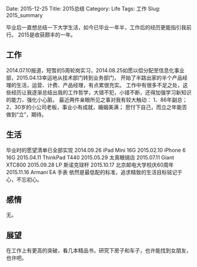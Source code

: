 ﻿Date: 2015-12-25
Title: 2015总结
Category: Life
Tags: 工作
Slug: 2015_summary

毕业后一直想总结一下大学生活，如今已毕业一年半，工作后的经历更能指引我前行。
2015是收获颇丰的一年。
## 工作
2014.07.10报道，短暂的5周轮岗实习，2014.08.25如愿以偿分配至信息化事业部，2015.04.13幸运地从技术部门转到业务部门，
开始了半路出家的半个产品经理的生活，运营、计费、产品经理，有点累很充实。
工作中有很多不足之处，这些经历让我逐渐总结出我的工作哲学，大错不犯，小错不断，还得加强学习新知识的能力，强化小心脏。
最近两件亲眼所见之事对我有较大触动：
1、86年副总；
2、30岁的小公司老板，事业小有成就，婚姻美满；
思忖下自己，而立之年能否做到“立”，期待。
## 生活
毕业时的愿望清单已全部实现
2014.09.26    iPad Mini 16G
2015.02.10    iPhone 6 16G
2015.04.11    ThinkPad T440
2015.05.29    太真眼镜店
2015.07.11    Giant XTC800
2015.09.28    LP 斯诺克球杆
2015.10.17    北京邮电大学校庆60周年
2015.11.16    Armani EA 手表
依然是最低配的标准，追求精致的生活目标铭记于心，不忘初心。
## 感情
无。
## 展望
在工作上有更高的突破，看几本精品书，研究下房子和车子，也许能找到女朋友，也许吧。
